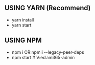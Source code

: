 ## USING YARN (Recommend)

- yarn install
- yarn start

## USING NPM

- npm i OR npm i --legacy-peer-deps
- npm start
#   V i e c l a m 3 6 5 - a d m i n  
 